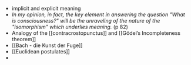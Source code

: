 - implicit and explicit meaning
- *In my opinion, in fact, the key element in answering the question "What is consciousness?" will be the unraveling of the nature of the "isomorphism" which underlies meaning.* (p 82)
- Analogy of the [[contracrostopunctus]] and [[Gödel’s Incompleteness theorem]]
- [[Bach - die Kunst der Fuge]]
- [[Euclidean postulates]]
- 